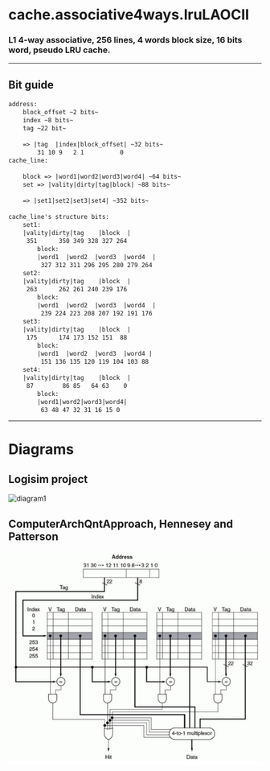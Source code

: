# cache.associative4ways.lruLAOCII
### L1 4-way associative, 256 lines, 4 words block size, 16 bits word, pseudo LRU cache.
---
## Bit guide
```
address:
	block_offset ~2 bits~ 
	index ~8 bits~
	tag ~22 bit~
	
	=> |tag  |index|block_offset| ~32 bits~
	    31 10 9   2 1          0
cache_line:

	block => |word1|word2|word3|word4| ~64 bits~
	set => |vality|dirty|tag|block| ~88 bits~
	
	=> |set1|set2|set3|set4| ~352 bits~
	
cache_line's structure bits:
	set1:
	|vality|dirty|tag    |block  |
	 351      350 349 328 327 264
		block:
		|word1  |word2  |word3  |word4  |
		 327 312 311 296 295 280 279 264
	set2:
	|vality|dirty|tag    |block  |
	 263      262 261 240 239 176
		block:
		|word1  |word2  |word3  |word4  |
		 239 224 223 208 207 192 191 176
	set3:
	|vality|dirty|tag    |block  |
	 175      174 173 152 151  88
		block:
		|word1  |word2  |word3  |word4 |
		 151 136 135 120 119 104 103 88
	set4:
	|vality|dirty|tag    |block  |
	 87        86 85   64 63    0
	   	block:
		|word1|word2|word3|word4|
		 63 48 47 32 31 16 15 0
```
---
# Diagrams
## Logisim project
![diagram1](https://github.com/MnoZombie956/cache.associative4ways.lruLAOCII/blob/main/diagrama_PARTEIIIlogisimEsquema.png?raw=true)
## ComputerArchQntApproach, Hennesey and Patterson
![diagram2](https://github.com/MnoZombie956/cache.associative4ways.lruLAOCII/blob/main/diagrama_livro.png?raw=true)
